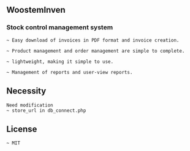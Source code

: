 ## WoostemInven
### Stock control management system
```
~ Easy download of invoices in PDF format and invoice creation.

~ Product management and order management are simple to complete.

~ lightweight, making it simple to use.

~ Management of reports and user-view reports.

```
## Necessity

```
Need modification
~ store_url in db_connect.php
```
## License
```
~ MIT
```

